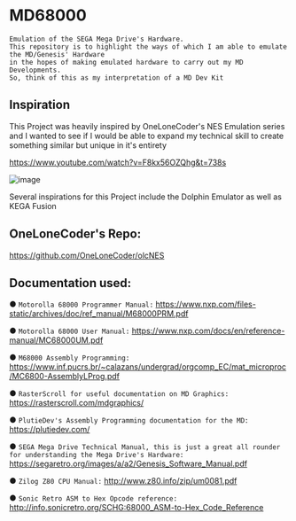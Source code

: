 # MD68000

```
Emulation of the SEGA Mega Drive's Hardware.
This repository is to highlight the ways of which I am able to emulate the MD/Genesis' Hardware
in the hopes of making emulated hardware to carry out my MD Developments.
So, think of this as my interpretation of a MD Dev Kit
```


## Inspiration
This Project was heavily inspired by OneLoneCoder's NES Emulation series and I wanted to see if I would be able to expand my technical skill to
create something similar but unique in it's entirety

https://www.youtube.com/watch?v=F8kx56OZQhg&t=738s

![image](https://user-images.githubusercontent.com/107435091/173459479-ca9f8eaf-2573-4a46-b99b-335871003a8d.png)

Several inspirations for this Project include the Dolphin Emulator as well as KEGA Fusion

## OneLoneCoder's Repo:
https://github.com/OneLoneCoder/olcNES


## Documentation used:

● ```Motorolla 68000 Programmer Manual:``` https://www.nxp.com/files-static/archives/doc/ref_manual/M68000PRM.pdf

● ```Motorolla 68000 User Manual:``` https://www.nxp.com/docs/en/reference-manual/MC68000UM.pdf

● ```M68000 Assembly Programming:``` https://www.inf.pucrs.br/~calazans/undergrad/orgcomp_EC/mat_microproc/MC6800-AssemblyLProg.pdf

● ```RasterScroll for useful documentation on MD Graphics:``` https://rasterscroll.com/mdgraphics/

● ```PlutieDev's Assembly Programming documentation for the MD:``` https://plutiedev.com/

● ```SEGA Mega Drive Technical Manual, this is just a great all rounder for understanding the Mega Drive's Hardware:``` https://segaretro.org/images/a/a2/Genesis_Software_Manual.pdf

● ```Zilog Z80 CPU Manual:``` http://www.z80.info/zip/um0081.pdf

● ```Sonic Retro ASM to Hex Opcode reference:``` http://info.sonicretro.org/SCHG:68000_ASM-to-Hex_Code_Reference



